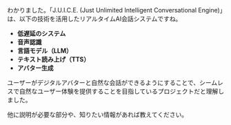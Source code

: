 わかりました。「J.U.I.C.E. (Just Unlimited Intelligent Conversational Engine)」は、以下の技術を活用したリアルタイムAI会話システムですね。

* **低遅延のシステム**
* **音声認識**
* **言語モデル（LLM）**
* **テキスト読み上げ（TTS）**
* **アバター生成**

ユーザーがデジタルアバターと自然な会話ができるようにすることで、シームレスで自然なユーザー体験を提供することを目指しているプロジェクトだと理解しました。 

他に説明が必要な部分や、知りたい情報があれば教えてください。
